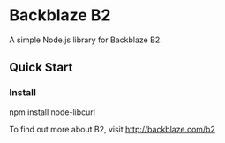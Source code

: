 # Backblaze B2
A simple Node.js library for Backblaze B2.

## Quick Start
### Install
npm install node-libcurl

To find out more about B2, visit http://backblaze.com/b2
